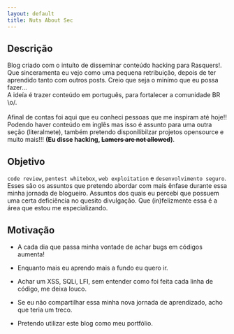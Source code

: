 ```yaml
---
layout: default
title: Nuts About Sec
---
```



## Descrição

Blog criado com o intuíto de disseminar conteúdo hacking para Rasquers!.<br> 
Que sinceramenta eu vejo como uma pequena retribuição, depois de ter aprendido tanto com outros posts. 
Creio que seja o minímo que eu possa fazer... <br>
A ideía é trazer conteúdo em português, para fortalecer a comunidade BR \o/.<br>
<br>
Afinal de contas foi aqui que eu conheci pessoas que me inspiram até hoje!!<br>
Podendo haver conteúdo em inglês mas isso é assunto para uma outra seção (literalmete), 
também pretendo disponilibilzar projetos opensource e muito mais!!! 
**(Eu disse hacking, ~~Lamers are not allowed~~)**.<br>


## Objetivo

`code review`, `pentest whitebox`, `web exploitation` e `desenvolvimento seguro`.<br>
Esses são os assuntos que pretendo abordar com mais ênfase durante essa minha jornada de blogueiro.
Assuntos dos quais eu percebi que possuem uma certa deficiência no quesito divulgação.
Que (in)felizmente essa é a área que estou me especializando.

## Motivação

* A cada dia que passa minha vontade de achar bugs em códigos aumenta!

* Enquanto mais eu aprendo mais a fundo eu quero ir.

* Achar um XSS, SQLi, LFI, sem entender como foi feita cada linha de código, me deixa louco.

* Se eu não compartilhar essa minha nova jornada de aprendizado, acho que teria um treco.

* Pretendo utilizar este blog como meu portfólio.


